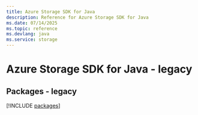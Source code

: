```yaml
---
title: Azure Storage SDK for Java
description: Reference for Azure Storage SDK for Java
ms.date: 07/14/2025
ms.topic: reference
ms.devlang: java
ms.service: storage
---
```

# Azure Storage SDK for Java - legacy
## Packages - legacy
[!INCLUDE [packages](storage-index.md)]